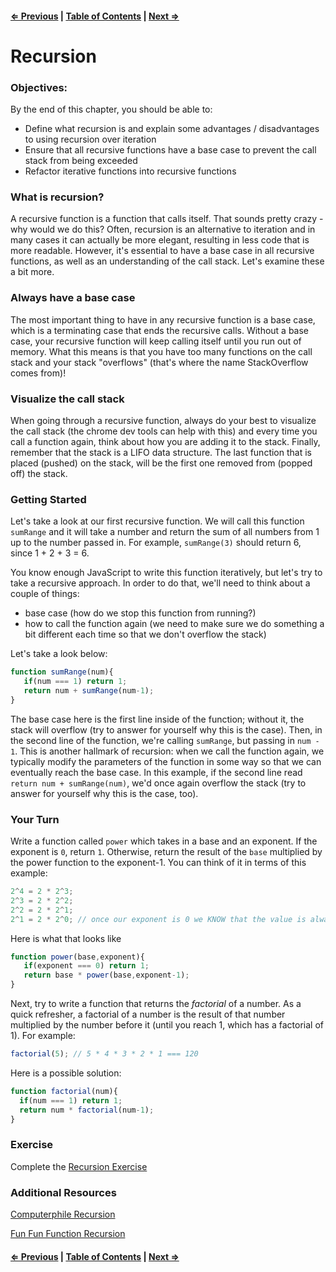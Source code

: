 #### [⇐ Previous](./09-javascript-iterators.md) | [Table of Contents](./../readme.md) | [Next ⇒](./11-introduction-to-the-dom.md)

# Recursion 

### Objectives:

By the end of this chapter, you should be able to:

- Define what recursion is and explain some advantages / disadvantages to using recursion over iteration
- Ensure that all recursive functions have a base case to prevent the call stack from being exceeded
- Refactor iterative functions into recursive functions 

### What is recursion?

A recursive function is a function that calls itself. That sounds pretty crazy - why would we do this? Often, recursion is an alternative to iteration and in many cases it can actually be more elegant, resulting in less code that is more readable. However, it's essential to have a base case in all recursive functions, as well as an understanding of the call stack. Let's examine these a bit more.

### Always have a base case

The most important thing to have in any recursive function is a base case, which is a terminating case that ends the recursive calls. Without a base case, your recursive function will keep calling itself until you run out of memory. What this means is that you have too many functions on the call stack and your stack "overflows" (that's where the name StackOverflow comes from)!

### Visualize the call stack

When going through a recursive function, always do your best to visualize the call stack (the chrome dev tools can help with this) and every time you call a function again, think about how you are adding it to the stack. Finally, remember that the stack is a LIFO data structure. The last function that is placed (pushed) on the stack, will be the first one removed from (popped off) the stack.

### Getting Started

Let's take a look at our first recursive function. We will call this function `sumRange` and it will take a number and return the sum of all numbers from 1 up to the number passed in. For example, `sumRange(3)` should return 6, since 1 + 2 + 3 = 6. 

You know enough JavaScript to write this function iteratively, but let's try to take a recursive approach. In order to do that, we'll need to think about a couple of things:

- base case (how do we stop this function from running?)
- how to call the function again (we need to make sure we do something a bit different each time so that we don't overflow the stack)

Let's take a look below:

```javascript
function sumRange(num){
   if(num === 1) return 1; 
   return num + sumRange(num-1);
}
```

The base case here is the first line inside of the function; without it, the stack will overflow (try to answer for yourself why this is the case). Then, in the second line of the function, we're calling `sumRange`, but passing in `num - 1`. This is another hallmark of recursion: when we call the function again, we typically modify the parameters of the function in some way so that we can eventually reach the base case. In this example, if the second line read `return num + sumRange(num)`, we'd once again overflow the stack (try to answer for yourself why this is the case, too).

### Your Turn

Write a function called `power` which takes in a base and an exponent. If the exponent is `0`, return `1`. Otherwise, return the result of the `base` multiplied by the power function to the exponent-1. You can think of it in terms of this example:

```javascript
2^4 = 2 * 2^3;
2^3 = 2 * 2^2;
2^2 = 2 * 2^1;
2^1 = 2 * 2^0; // once our exponent is 0 we KNOW that the value is always 1!
```

Here is what that looks like

```javascript
function power(base,exponent){
   if(exponent === 0) return 1;
   return base * power(base,exponent-1);
}
```

Next, try to write a function that returns the _factorial_ of a number. As a quick refresher, a factorial of a number is the result of that number multiplied by the number before it (until you reach 1, which has a factorial of 1). For example:

```javascript
factorial(5); // 5 * 4 * 3 * 2 * 1 === 120
```

Here is a possible solution:

```javascript
function factorial(num){
  if(num === 1) return 1;
  return num * factorial(num-1);
}
```

### Exercise

Complete the [Recursion Exercise](https://github.com/rithmschool/prework_exercises/tree/master/recursion_exercise)

### Additional Resources

[Computerphile Recursion](https://www.youtube.com/watch?v=Mv9NEXX1VHc)

[Fun Fun Function Recursion](https://www.youtube.com/watch?v=k7-N8R0-KY4)

#### [⇐ Previous](./09-javascript-iterators.md) | [Table of Contents](./../readme.md) | [Next ⇒](./11-introduction-to-the-dom.md)